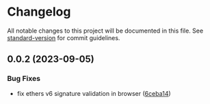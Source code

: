 # Changelog

All notable changes to this project will be documented in this file. See [standard-version](https://github.com/conventional-changelog/standard-version) for commit guidelines.

## 0.0.2 (2023-09-05)

### Bug Fixes

* fix ethers v6 signature validation in browser ([6ceba14](https://github.com/kwilteam/kwil-js/commit/6ceba14e72fa7d0d9bb575fa403335aaa7a5e44b))
